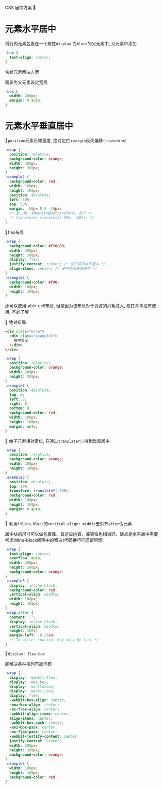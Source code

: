CSS 居中方案 📏

# 元素水平居中

将行内元素包裹在一个属性`display` 为`block`的父元素中, 父元素中添加

```css
.box {
  text-align: center;
}
```

块状元素解决方案

需要为父元素设定宽高
```css
.box {
  width: 200px;
  margin: 0 auto;
}
```

# 元素水平垂直居中

🌰`position`元素已知宽度, 绝对定位+`margin`反向偏移`(transform)`
```css
.wrap {
  position: relative;
  background-color: orange;
  width: 300px;
  height: 300px;
}
.example2 {
  background-color: red;
  width: 100px;
  height: 100px;
  position: absolute;
  left: 50%;
  top: 50%;
  margin: -50px 0 0 -50px;
  /* 第二种: 将margin换成transform, 如下 */
  /* transform: translate(-50%, -50%); */
}
```

🌰flex布局

```css
.wrap {
  background-color: #ff8c00;
  width: 200px;
  height: 200px;
  display: flex;
  justify-content: center; /* 使子项目水平居中 */
  align-items: center; /* 使子项目垂直居中 */
}
.example3 {
  background-color: #f00;
  width: 100px;
  height: 100px;
}
```

还可以使用table-cell布局, 但是因为该布局对于资源的消耗过大, 现在基本没有使用, 不必了解

🌰 绝对布局

```html
<div class="wrap">
  <div class="example3">
    居中显示
  </div>
</div>
```

```css
.wrap {
  position: relative;
  background-color: orange;
  width: 200px;
  height: 200px;
}
.example3 {
  position: absolute;
  top: 0;
  left: 0;
  right: 0;
  bottom: 0;
  background-color: red;
  width: 100px;
  height: 100px;
  margin: auto;
}
```

🌰 给子元素相对定位, 在通过`translateY()`得到垂直居中

```css
.wrap {
  position: relative;
  background-color: orange;
  width: 200px;
  height: 200px;
}
.example3 {
  position: absolute;
  top: 50%;
  transform: translateY(-50%);
  background-color: red;
  width: 100px;
  height: 100px;
  margin: 0 auto;
}
```

🌰 利用`inline-block`的`vertical-align: middle`去对齐`after`伪元素

居中块的尺寸可以做包裹性、自适应内容，兼容性也相当好。缺点是水平居中需要考虑inline-block间隔中的留白(代码换行符遗留问题)

```css
.wrap {
  text-align: center;
  overflow: auto;
  width: 200px;
  height: 200px;
  background-color: orange;
}
.example3 {
  display: inline-block;
  background-color: red;
  vertical-align: middle;
  width: 100px;
  height: 100px;
}
.wrap:after {
  content: '';
  display: inline-block;
  vertical-align: middle;
  height: 100%;
  margin-left: -0.25em;
  /* To offset spacing. May vary by font */
}
```

🌰`display: flex-box`

能解决各种排列布局问题

```css
.wrap {
  display: -webkit-flex;
  display: -moz-box;
  display: -ms-flexbox;
  display: -webkit-box;
  display: flex;
  -webkit-box-align: center;
  -moz-box-align: center;
  -ms-flex-align: center;
  -webkit-align-items: center;
  align-items: center;
  -webkit-box-pack: center;
  -moz-box-pack: center;
  -ms-flex-pack: center;
  -webkit-justify-content: center;
  justify-content: center;
  width: 200px;
  height: 200px;
  background-color: orange;
}
.example3 {
  width: 100px;
  height: 100px;
  background-color: red;
}
```